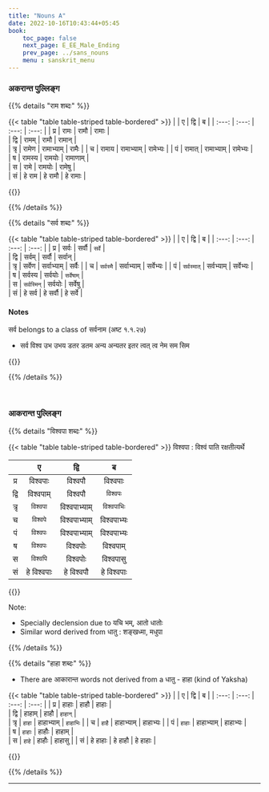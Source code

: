 ```yaml
---
title: "Nouns A"
date: 2022-10-16T10:43:44+05:45
book:
    toc_page: false
    next_page: E_EE_Male_Ending 
    prev_page: ../sans_nouns
    menu : sanskrit_menu
---
```


###  अकरान्त पुल्लिङ्ग 

{{% details "राम शब्दः" %}}

{{< table "table  table-striped table-bordered" >}}
|       | ए     | द्वि  | ब     |
| :---: | :---: | :---: | :---:  |
|   प्र   | रामः   | रामौ     | रामाः   |   
|   द्वि   | रामम्  | रामौ     | रामान्  |  
|   त्रृ   | रामेण  | रामाभ्याम्  | रामैः   | 
|   च   | रामाय  | रामाभ्याम्  | रामेभ्यः |
|   पं   | रामात्  | रामाभ्याम्  | रामेभ्यः  |  
|   ष   | रामस्य  | रामयोः   | रामाणाम्  |  
|   स   | रामे    | रामयोः   | रामेषु   |  
|   सं   | हे राम  | हे रामौ  | हे रामाः |  

{{</table>}}

{{% /details %}}


{{% details "सर्व शब्दः" %}}

{{< table "table  table-striped table-bordered" >}}
|       | ए     | द्वि  | ब     |
| :---: | :---: | :---: | :---:  |
|   प्र   | सर्वः    | सर्वौ     | `सर्वे` |   
|   द्वि   | सर्वम्   | सर्वौ     |  सर्वान्  |  
|   त्रृ   | सर्वेण   | सर्वाभ्याम्  |  सर्वैः  |
|   च   | `सर्वस्मै` | सर्वाभ्याम्  |  सर्वेभ्यः |
|   पं   | `सर्वस्मात्` | सर्वभ्याम्  | सर्वेभ्यः  |  
|   ष   | सर्वस्य    | सर्वयोः   | `सर्वेषाम्` |  
|   स   | `सर्वस्मिन्` |  सर्वयोः  | सर्वेषु  |  
|   सं   |  हे सर्व   |  हे सर्वौ  |  हे सर्वे |  

#### Notes
सर्व belongs to a class of सर्वनाम (अष्ट १.१.२७)
- सर्व विश्व उभ उभय डतर डतम अन्य अन्यतर इतर त्वत् त्व नेम सम सिम

{{</table>}}

{{% /details %}}

</br>

###  आकरान्त पुल्लिङ्ग 

{{% details "विश्वपा शब्दः" %}}

{{< table "table  table-striped table-bordered" >}}
विश्वपा : विश्वं पाति रक्षतीत्यर्थे

|       | ए     | द्वि  | ब     |
| :---: | :---: | :---: | :---:  |
|   प्र   | विश्वपाः    | विश्वपौ     | विश्वपाः   |   
|   द्वि   | विश्वपाम् | विश्वपौ    |  `विश्वपः`  |  
|   त्रृ   |  `विश्वपा`  | विश्वपाभ्याम्  |  `विश्वपाभिः` |
|   च   |  `विश्वपे`  | विश्वपाभ्याम्  |  विश्वपाभ्यः |
|   पं   |  `विश्वपः` | विश्वपाभ्याम्  | विश्वपाभ्यः  |  
|   ष   | `विश्वपः`   | विश्वपोः   | विश्वपाम् |  
|   स   | `विश्वपि`   |  विश्वपोः  | विश्वपासु  |
|   सं   |  हे विश्वपाः  |  हे विश्वपौ  |  हे विश्वपाः |  

{{</table>}}

Note:
- Specially declension due to 
   यचि भम्, आतो धातोः 
- Similar word derived from धातु : शङ्खध्मा, मधुपा

{{% /details %}}


{{% details "हाहा शब्दः" %}}

- There are आकारान्त words not derived from a धातु - हाहा (kind of Yaksha)

{{< table "table  table-striped table-bordered" >}}
|       | ए     | द्वि  | ब     |
| :---: | :---: | :---: | :---:  |
|   प्र   | हाहाः    | हाहौ     | हाहाः   |   
|   द्वि   | हाहाम् | हाहौ    |  `हाहान्` |  
|   त्रृ   |  `हाहा`  | हाहाभ्याम्  |  `हाहाभिः` |
|   च   |  `हाहै`  | हाहाभ्याम्  |  हाहाभ्यः |
|   पं   |  `हाहाः` | हाहाभ्याम्  | हाहाभ्यः  |  
|   ष   | `हाहाः`   | हाहौः   | हाहाम् |  
|   स   | `हाहे`   |  हाहौः  | हाहासु  |
|   सं   |  हे हाहाः  |  हे हाहौ  |  हे हाहाः | 

{{</table>}}

{{% /details %}}

------



